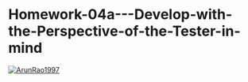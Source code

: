 # Homework-04a---Develop-with-the-Perspective-of-the-Tester-in-mind
[![ArunRao1997](https://circleci.com/gh/ArunRao1997/Homework-04a---Develop-with-the-Perspective-of-the-Tester-in-mind.svg?style=svg)](https://app.circleci.com/pipelines/github/ArunRao1997/Homework-04a---Develop-with-the-Perspective-of-the-Tester-in-mind?branch=main&filter=all)
